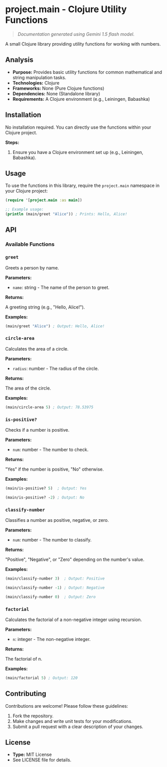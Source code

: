 # project.main - Clojure Utility Functions

> _Documentation generated using Gemini 1.5 flash model._ 

A small Clojure library providing utility functions for working with numbers.

## Analysis

* **Purpose:** Provides basic utility functions for common mathematical and string manipulation tasks.
* **Technologies:** Clojure
* **Frameworks:** None (Pure Clojure functions)
* **Dependencies:** None (Standalone library)
* **Requirements:** A Clojure environment (e.g., Leiningen, Babashka)

## Installation

No installation required. You can directly use the functions within your Clojure project.

**Steps:**

1. Ensure you have a Clojure environment set up (e.g., Leiningen, Babashka).

## Usage

To use the functions in this library, require the `project.main` namespace in your Clojure project:

```clojure
(require '[project.main :as main])

;; Example usage:
(println (main/greet "Alice")) ; Prints: Hello, Alice!
```

## API

### Available Functions

### `greet`

Greets a person by name.

**Parameters:**

* `name`: string - The name of the person to greet.

**Returns:**

A greeting string (e.g., "Hello, Alice!").

**Examples:**

```clojure
(main/greet "Alice") ; Output: Hello, Alice!
```

### `circle-area`

Calculates the area of a circle.

**Parameters:**

* `radius`: number - The radius of the circle.

**Returns:**

The area of the circle.

**Examples:**

```clojure
(main/circle-area 5) ; Output: 78.53975
```

### `is-positive?`

Checks if a number is positive.

**Parameters:**

* `num`: number - The number to check.

**Returns:**

"Yes" if the number is positive, "No" otherwise.

**Examples:**

```clojure
(main/is-positive? 5)  ; Output: Yes
```

```clojure
(main/is-positive? -2) ; Output: No
```

### `classify-number`

Classifies a number as positive, negative, or zero.

**Parameters:**

* `num`: number - The number to classify.

**Returns:**

"Positive", "Negative", or "Zero" depending on the number's value.

**Examples:**

```clojure
(main/classify-number 3)  ; Output: Positive
```

```clojure
(main/classify-number -1) ; Output: Negative
```

```clojure
(main/classify-number 0)  ; Output: Zero
```

### `factorial`

Calculates the factorial of a non-negative integer using recursion.

**Parameters:**

* `n`: integer - The non-negative integer.

**Returns:**

The factorial of n.

**Examples:**

```clojure
(main/factorial 5) ; Output: 120
```

## Contributing

Contributions are welcome! Please follow these guidelines:

1. Fork the repository.
2. Make changes and write unit tests for your modifications.
3. Submit a pull request with a clear description of your changes.

## License

* **Type:** MIT License
* See LICENSE file for details.
